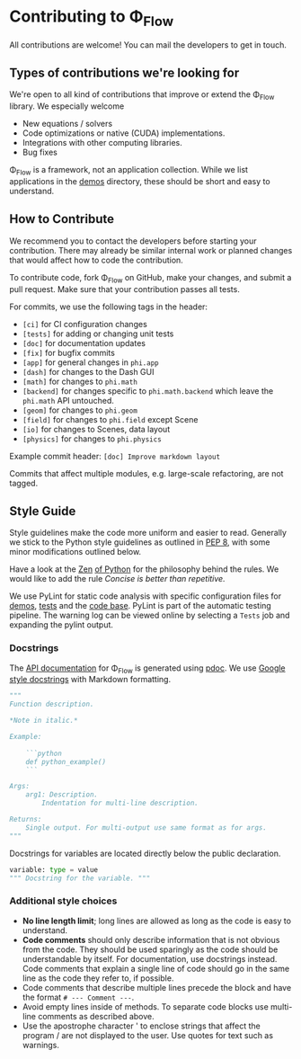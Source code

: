 # Contributing to Φ<sub>Flow</sub>
All contributions are welcome!
You can mail the developers to get in touch.


## Types of contributions we're looking for
We're open to all kind of contributions that improve or extend the Φ<sub>Flow</sub> library.
We especially welcome
- New equations / solvers
- Code optimizations or native (CUDA) implementations.
- Integrations with other computing libraries.
- Bug fixes

Φ<sub>Flow</sub> is a framework, not an application collection.
While we list applications in the [demos](../demos) directory, these should be short and easy to understand.


## How to Contribute
We recommend you to contact the developers before starting your contribution.
There may already be similar internal work or planned changes that would affect how to code the contribution.

To contribute code, fork Φ<sub>Flow</sub> on GitHub, make your changes, and submit a pull request.
Make sure that your contribution passes all tests.

For commits, we use the following tags in the header:

* `[ci]` for CI configuration changes
* `[tests]` for adding or changing unit tests
* `[doc]` for documentation updates
* `[fix]` for bugfix commits
* `[app]` for general changes in `phi.app`
* `[dash]` for changes to the Dash GUI
* `[math]` for changes to `phi.math`
* `[backend]` for changes specific to `phi.math.backend` which leave the `phi.math` API untouched.
* `[geom]` for changes to `phi.geom`
* `[field]` for changes to `phi.field` except Scene
* `[io]` for changes to Scenes, data layout
* `[physics]` for changes to `phi.physics`

Example commit header: `[doc] Improve markdown layout`

Commits that affect multiple modules, e.g. large-scale refactoring, are not tagged.


## Style Guide
Style guidelines make the code more uniform and easier to read.
Generally we stick to the Python style guidelines as outlined in [PEP 8](https://www.python.org/dev/peps/pep-0008/), with some minor modifications outlined below.

Have a look at the [Zen](https://en.wikipedia.org/wiki/Zen_of_Python) [of Python](https://www.python.org/dev/peps/pep-0020/) for the philosophy behind the rules.
We would like to add the rule *Concise is better than repetitive.*

We use PyLint for static code analysis with specific configuration files for
[demos](../demos/.pylintrc),
[tests](../tests/.pylintrc) and the
[code base](../phi/.pylintrc).
PyLint is part of the automatic testing pipeline.
The warning log can be viewed online by selecting a `Tests` job and expanding the pylint output.

### Docstrings
The [API documentation](https://tum-pbs.github.io/PhiFlow/) for Φ<sub>Flow</sub> is generated using [pdoc](https://pdoc3.github.io/pdoc/).
We use [Google style docstrings](https://google.github.io/styleguide/pyguide.html#38-comments-and-docstrings)
with Markdown formatting.

```python
"""
Function description.

*Note in italic.*

Example:
    
    ```python
    def python_example()
    ```

Args:
    arg1: Description.
        Indentation for multi-line description.

Returns:
    Single output. For multi-output use same format as for args.
"""
```

Docstrings for variables are located directly below the public declaration.
```python
variable: type = value
""" Docstring for the variable. """
```


### Additional style choices
- **No line length limit**; long lines are allowed as long as the code is easy to understand.
- **Code comments** should only describe information that is not obvious from the code. They should be used sparingly as the code should be understandable by itself. For documentation, use docstrings instead. Code comments that explain a single line of code should go in the same line as the code they refer to, if possible.
- Code comments that describe multiple lines precede the block and have the format `# --- Comment ---`.
- Avoid empty lines inside of methods. To separate code blocks use multi-line comments as described above.
- Use the apostrophe character ' to enclose strings that affect the program / are not displayed to the user. Use quotes for text such as warnings.
